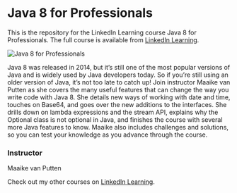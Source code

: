 # Java 8 for Professionals
This is the repository for the LinkedIn Learning course Java 8 for Professionals. The full course is available from [LinkedIn Learning][lil-course-url].

![Java 8 for Professionals][lil-thumbnail-url] 

Java 8 was released in 2014, but it’s still one of the most popular versions of Java and is widely used by Java developers today. So if you’re still using an older version of Java, it’s not too late to catch up! Join instructor Maaike van Putten as she covers the many useful features that can change the way you write code with Java 8. She details new ways of working with date and time, touches on Base64, and goes over the new additions to the interfaces. She drills down on lambda expressions and the stream API, explains why the Optional class is not optional in Java, and finishes the course with several more Java features to know. Maaike also includes challenges and solutions, so you can test your knowledge as you advance through the course.

### Instructor

Maaike van Putten 
                            


                            

Check out my other courses on [LinkedIn Learning](https://www.linkedin.com/learning/instructors/maaike-van-putten).

[lil-course-url]: https://www.linkedin.com/learning/java-8-for-professionals
[lil-thumbnail-url]: https://cdn.lynda.com/course/2462125/2462125-1662574710611-16x9.jpg
